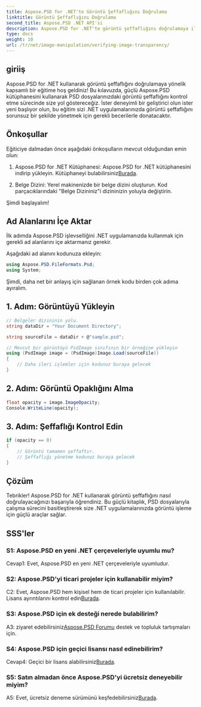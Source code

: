 ```yaml
---
title: Aspose.PSD for .NET'te Görüntü Şeffaflığını Doğrulama
linktitle: Görüntü Şeffaflığını Doğrulama
second_title: Aspose.PSD .NET API'si
description: Aspose.PSD for .NET'te görüntü şeffaflığını doğrulamaya ilişkin adım adım kılavuzu keşfedin.
type: docs
weight: 10
url: /tr/net/image-manipulation/verifying-image-transparency/
---
```

## giriiş

Aspose.PSD for .NET kullanarak görüntü şeffaflığını doğrulamaya yönelik kapsamlı bir eğitime hoş geldiniz! Bu kılavuzda, güçlü Aspose.PSD kütüphanesini kullanarak PSD dosyalarınızdaki görüntü şeffaflığını kontrol etme sürecinde size yol göstereceğiz. İster deneyimli bir geliştirici olun ister yeni başlıyor olun, bu eğitim sizi .NET uygulamalarınızda görüntü şeffaflığını sorunsuz bir şekilde yönetmek için gerekli becerilerle donatacaktır.

## Önkoşullar

Eğiticiye dalmadan önce aşağıdaki önkoşulların mevcut olduğundan emin olun:

1.  Aspose.PSD for .NET Kütüphanesi: Aspose.PSD for .NET kütüphanesini indirip yükleyin. Kütüphaneyi bulabilirsiniz[Burada](https://releases.aspose.com/psd/net/).

2. Belge Dizini: Yerel makinenizde bir belge dizini oluşturun. Kod parçacıklarındaki "Belge Dizininiz"i dizininizin yoluyla değiştirin.

Şimdi başlayalım!

## Ad Alanlarını İçe Aktar

İlk adımda Aspose.PSD işlevselliğini .NET uygulamanızda kullanmak için gerekli ad alanlarını içe aktarmanız gerekir.

Aşağıdaki ad alanını kodunuza ekleyin:

```csharp
using Aspose.PSD.FileFormats.Psd;
using System;
```

Şimdi, daha net bir anlayış için sağlanan örnek kodu birden çok adıma ayıralım.

## 1. Adım: Görüntüyü Yükleyin

```csharp
// Belgeler dizininin yolu.
string dataDir = "Your Document Directory";

string sourceFile = dataDir + @"sample.psd";

// Mevcut bir görüntüyü PsdImage sınıfının bir örneğine yükleyin
using (PsdImage image = (PsdImage)Image.Load(sourceFile))
{
    // Daha ileri işlemler için kodunuz buraya gelecek
}
```

## 2. Adım: Görüntü Opaklığını Alma

```csharp
float opacity = image.ImageOpacity;
Console.WriteLine(opacity);
```

## 3. Adım: Şeffaflığı Kontrol Edin

```csharp
if (opacity == 0)
{
    // Görüntü tamamen şeffaftır.
    // Şeffaflığı yönetme kodunuz buraya gelecek
}
```

## Çözüm

Tebrikler! Aspose.PSD for .NET kullanarak görüntü şeffaflığını nasıl doğrulayacağınızı başarıyla öğrendiniz. Bu güçlü kitaplık, PSD dosyalarıyla çalışma sürecini basitleştirerek size .NET uygulamalarınızda görüntü işleme için güçlü araçlar sağlar.

## SSS'ler

### S1: Aspose.PSD en yeni .NET çerçeveleriyle uyumlu mu?

Cevap1: Evet, Aspose.PSD en yeni .NET çerçeveleriyle uyumludur.

### S2: Aspose.PSD'yi ticari projeler için kullanabilir miyim?

 C2: Evet, Aspose.PSD hem kişisel hem de ticari projeler için kullanılabilir. Lisans ayrıntılarını kontrol edin[Burada](https://purchase.aspose.com/buy).

### S3: Aspose.PSD için ek desteği nerede bulabilirim?

 A3: ziyaret edebilirsiniz[Aspose.PSD Forumu](https://forum.aspose.com/c/psd/34) destek ve topluluk tartışmaları için.

### S4: Aspose.PSD için geçici lisansı nasıl edinebilirim?

 Cevap4: Geçici bir lisans alabilirsiniz[Burada](https://purchase.aspose.com/temporary-license/).

### S5: Satın almadan önce Aspose.PSD'yi ücretsiz deneyebilir miyim?

 A5: Evet, ücretsiz deneme sürümünü keşfedebilirsiniz[Burada](https://releases.aspose.com/).
